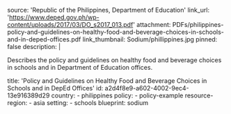 source: 'Republic of the Philippines, Department of Education'
link_url: 'https://www.deped.gov.ph/wp-content/uploads/2017/03/DO_s2017_013.pdf'
attachment: PDFs/philippines-policy-and-guidelines-on-healthy-food-and-beverage-choices-in-schools-and-in-deped-offices.pdf
link_thumbnail: Sodium/phillippines.jpg
pinned: false
description: |
  <p>Describes the policy and guidelines on healthy food and beverage choices in schools and in Department of Education offices.
  </p>
title: 'Policy and Guidelines on Healthy Food and Beverage Choices in Schools and in DepEd Offices'
id: a2d4f8e9-a602-4002-9ec4-13e916389d29
country:
  - philippines
policy:
  - policy-example
resource-region:
  - asia
setting:
  - schools
blueprint: sodium
